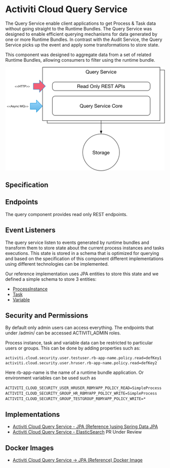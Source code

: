 # Activiti Cloud Query Service

The Query Service enable client applications to get Process & Task data without going straight to the Runtime Bundles. The Query Service was designed to enable efficient querying mechanisms for data generated by one or more Runtime Bundles. In contrast with the Audit Service, the Query Service picks up the event and apply some transformations to store state.

This component was designed to aggregate data from a set of related Runtime Bundles, allowing consumers to filter using the runtime bundle.

![](../../.gitbook/assets/queryservice.png)

## Specification

## Endpoints

The query component provides read only REST endpoints.


## Event Listeners

The query service listen to events generated by runtime bundles and transform them to store state about the current process instances and tasks executions. This state is stored in a schema that is optimized for querying and based on the specification of this component different implementations using different technologies can be implemented.

Our reference implementation uses JPA entities to store this state and we defined a simple schema to store 3 entities:

* [ProcessInstance](https://github.com/Activiti/Activiti/blob/master/activiti-services/activiti-services-query/activiti-services-query-model/src/main/java/org/activiti/services/query/model/ProcessInstance.java)
* [Task](https://github.com/Activiti/Activiti/blob/master/activiti-services/activiti-services-query/activiti-services-query-model/src/main/java/org/activiti/services/query/model/Task.java)
* [Variable](https://github.com/Activiti/Activiti/blob/master/activiti-services/activiti-services-query/activiti-services-query-model/src/main/java/org/activiti/services/query/model/Variable.java)

## Security and Permissions

By default only admin users can access everything. The endpoints that under /admin/ can be accessed ACTIVITI_ADMIN roles.

Process instance, task and variable data can  be restricted to particular users or groups. This can be done by adding properties such as:

```
activiti.cloud.security.user.testuser.rb-app-name.policy.read=defKey1 activiti.cloud.security.user.hruser.rb-app-name.policy.read=defKey2
```

Here rb-app-name is the name of a runtime bundle application. Or environment variables can be used such as

`ACTIVITI_CLOUD_SECURITY_USER_HRUSER_RBMYAPP_POLICY_READ=SimpleProcess` `ACTIVITI_CLOUD_SECURITY_GROUP_HR_RBMYAPP_POLICY_WRITE=SimpleProcess` `ACTIVITI_CLOUD_SECURITY_GROUP_TESTGROUP_RBMYAPP_POLICY_WRITE=*`

## Implementations

* [Activiti Cloud Query Service - JPA \(Reference \)using Spring Data JPA](https://github.com/Activiti/activiti-cloud-query/)
* [Activiti Cloud Query Service - ElasticSearch](https://) PR Under Review

## Docker Images

* [Activiti Cloud Query Service -&gt; JPA \(Reference\) Docker Image](https://hub.docker.com/r/activiti/activiti-cloud-query/)

